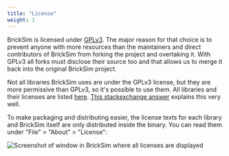 ```yaml
---
title: "License"
weight: 1
---
```


BrickSim is licensed under [GPLv3](https://choosealicense.com/licenses/gpl-3.0/). The major reason for that choice is to prevent anyone with more resources than the maintainers and direct contributors of BrickSim from forking the project and overtaking it. With GPLv3 all forks must disclose their source too and that allows us to merge it back into the original BrickSim project.

Not all libraries BrickSim uses are under the GPLv3 license, but they are more permissive than GPLv3, so it's possible to use them. All libraries and their licenses are listed [here](../technical_info/technologies_dependencies). [This stackexchange answer](https://opensource.stackexchange.com/a/3) explains this very well.

To make packaging and distributing easier, the license texts for each library and BrickSim itself are only distributed inside the binary. You can read them under "File" > "About" > "License":

![Screenshot of window in BrickSim where all licenses are displayed](../../img/AboutLicensesWindow.png)
